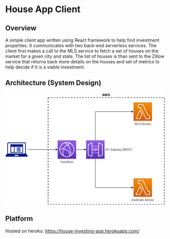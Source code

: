 # House App Client

## Overview

A simple client app written using React framework to help find investment properties. It communicates with two back-end serverless services. The client first makes a call to the MLS service to fetch a set of houses on the market for a given city and state. The list of houses is than sent to the Zillow service that returns back more details on the houses and set of metrics to help decide if it is a viable investment.

## Architecture (System Design)

![Design](./assets/images/architecture.png)

## Platform

Hosted on heroku: https://house-investing-app.herokuapp.com/
